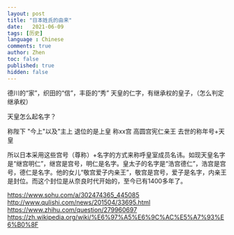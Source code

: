 ```yaml
---
layout: post
title: "日本姓氏的由来"
date:   2021-06-09
tags: [历史]
language : Chinese
comments: true
author: Zhen
toc: false
published: true
hidden: false
---
```



德川的“家”，织田的“信”，丰臣的“秀”
天皇的仁字，有继承权的皇子，（怎么判定继承权）

天皇怎么起名字？

称陛下 "今上"以及"主上
退位的是上皇
称xx宫 高圆宫宪仁亲王
去世的称年号+天皇

所以日本采用这些宫号（尊称）+名字的方式来称呼皇室成员名讳。如现天皇名字是“继宫明仁”，继宫是宫号，明仁是名字。皇太子的名字是“浩宫德仁”，浩宫是宫号，德仁是名字。他的女儿“敬宫爱子内亲王”，敬宫是宫号，爱子是名字，内亲王是封位。而这个封位是从奈良时代开始的，至今已有1400多年了。


https://www.sohu.com/a/302474365_445085
http://www.qulishi.com/news/201504/33695.html
https://www.zhihu.com/question/279960697
https://zh.wikipedia.org/wiki/%E6%97%A5%E6%9C%AC%E5%A7%93%E6%B0%8F
<!--stackedit_data:
eyJoaXN0b3J5IjpbMTkxNjQ3ODc5MSwxOTIyNjE2NDIzLDEyOD
kyODk5NDUsLTEwNTY4ODM2NTBdfQ==
-->